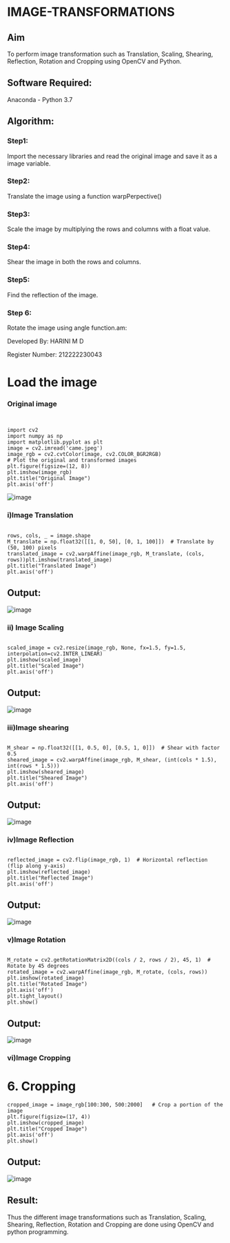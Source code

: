# IMAGE-TRANSFORMATIONS


## Aim
To perform image transformation such as Translation, Scaling, Shearing, Reflection, Rotation and Cropping using OpenCV and Python.

## Software Required:
Anaconda - Python 3.7

## Algorithm:
### Step1:
Import the necessary libraries and read the original image and save it as a image variable.

### Step2:
Translate the image using a function warpPerpective()

### Step3:
Scale the image by multiplying the rows and columns with a float value.

### Step4:
Shear the image in both the rows and columns.

### Step5:
Find the reflection of the image.

### Step 6:
Rotate the image using angle function.am:

Developed By: HARINI M D

Register Number: 212222230043
# Load the image
### Original image 
```


import cv2
import numpy as np
import matplotlib.pyplot as plt
image = cv2.imread('came.jpeg')
image_rgb = cv2.cvtColor(image, cv2.COLOR_BGR2RGB)
# Plot the original and transformed images
plt.figure(figsize=(12, 8))
plt.imshow(image_rgb)
plt.title("Original Image")
plt.axis('off')

````
![image](https://github.com/user-attachments/assets/9db7202f-8080-41e1-a183-47f183cfa038)


### i)Image Translation
```

rows, cols, _ = image.shape
M_translate = np.float32([[1, 0, 50], [0, 1, 100]])  # Translate by (50, 100) pixels
translated_image = cv2.warpAffine(image_rgb, M_translate, (cols, rows))plt.imshow(translated_image)
plt.title("Translated Image")
plt.axis('off')
```
## Output:
![image](https://github.com/user-attachments/assets/e5620b23-563d-4cc0-9534-36ece612a257)

### ii) Image Scaling
```

scaled_image = cv2.resize(image_rgb, None, fx=1.5, fy=1.5, interpolation=cv2.INTER_LINEAR) 
plt.imshow(scaled_image)
plt.title("Scaled Image")
plt.axis('off')
```
## Output:
![image](https://github.com/user-attachments/assets/a878c33f-3ab9-4785-a8d8-f397b0eb9c74)

### iii)Image shearing
```

M_shear = np.float32([[1, 0.5, 0], [0.5, 1, 0]])  # Shear with factor 0.5
sheared_image = cv2.warpAffine(image_rgb, M_shear, (int(cols * 1.5), int(rows * 1.5)))
plt.imshow(sheared_image)
plt.title("Sheared Image")
plt.axis('off')
```
## Output:
![image](https://github.com/user-attachments/assets/3a4ceddd-d2e5-4fba-a214-16d792db5faf)


### iv)Image Reflection
```

reflected_image = cv2.flip(image_rgb, 1)  # Horizontal reflection (flip along y-axis)
plt.imshow(reflected_image)
plt.title("Reflected Image")
plt.axis('off')
```
## Output:
![image](https://github.com/user-attachments/assets/448ccc14-019b-4f8b-9811-b173af573b6c)


### v)Image Rotation
```

M_rotate = cv2.getRotationMatrix2D((cols / 2, rows / 2), 45, 1)  # Rotate by 45 degrees
rotated_image = cv2.warpAffine(image_rgb, M_rotate, (cols, rows))
plt.imshow(rotated_image)
plt.title("Rotated Image")
plt.axis('off')
plt.tight_layout()
plt.show()
```
## Output:
![image](https://github.com/user-attachments/assets/b3c1f180-1478-4fcf-a8dd-14c0e797a728)

### vi)Image Cropping
# 6. Cropping
```
cropped_image = image_rgb[100:300, 500:2000]   # Crop a portion of the image
plt.figure(figsize=(17, 4))
plt.imshow(cropped_image)
plt.title("Cropped Image")
plt.axis('off')
plt.show()
```
## Output:

![image](https://github.com/user-attachments/assets/c8bedd69-dcc8-42c6-8c25-2e092a018754)





## Result: 

Thus the different image transformations such as Translation, Scaling, Shearing, Reflection, Rotation and Cropping are done using OpenCV and python programming.
